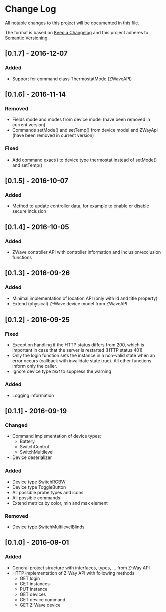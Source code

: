 # Change Log
All notable changes to this project will be documented in this file.

The format is based on [Keep a Changelog](http://keepachangelog.com/)
and this project adheres to [Semantic Versioning](http://semver.org/).

## [0.1.7] - 2016-12-07
### Added
- Support for command class ThermostatMode (ZWaveAPI)

## [0.1.6] - 2016-11-14
### Removed
- Fields mode and modes from device model (have been removed in current version)
- Commands setMode() and setTemp() from device model and ZWayApi (have been removed in current version)

### Fixed
- Add command exact() to device type thermostat instead of setMode() and setTemp()

## [0.1.5] - 2016-10-07
### Added
- Method to update controller data, for example to enable or disable secure inclusion

## [0.1.4] - 2016-10-05
### Added
- ZWave controller API with controller information and inclusion/exclusion functions

## [0.1.3] - 2016-09-26
### Added
- Minimal implementation of location API (only with id and title property)
- Extend (physical) Z-Wave device model from ZWaveAPI

## [0.1.2] - 2016-09-25
### Fixed
- Exception handling if the HTTP status differs from 200, which is important in case that the server is restarted (HTTP status 401)
- Only the login function sets the instance in a non-valid state when an error occurs (callback with invalidate state true). All other functions inform only the caller.
- Ignore device type *text* to suppress the warning

### Added
- Logging information

## [0.1.1] - 2016-09-19
### Changed
- Command implementation of device types:
    - Battery
    - SwitchControl
    - SwitchMultilevel
- Device deserializer

### Added
- Device type SwitchRGBW
- Device type ToggleButton
- All possible probe types and icons
- All possible commands
- Extend metrics by color, min and max element

### Removed
- Device type SwitchMultilevelBlinds

## [0.1.0] - 2016-09-01
### Added
- General project structure with interfaces, types, ... from Z-Way API
- HTTP implementation of Z-Way API with following methods:
    - GET login
    - GET instances
    - PUT instance
    - GET devices
    - GET device command
    - GET Z-Wave device
